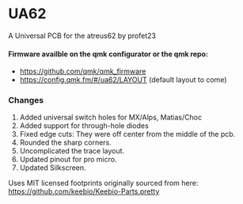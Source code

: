 # UA62
A Universal PCB for the atreus62 by profet23
#### Firmware availble on the qmk configurator or the qmk repo: 
* https://github.com/qmk/qmk_firmware
* https://config.qmk.fm/#/ua62/LAYOUT (default layout to come)
### Changes
1. Added universal switch holes for MX/Alps, Matias/Choc
2. Added support for through-hole diodes
3. Fixed edge cuts: They were off center from the middle of the pcb.
4. Rounded the sharp corners.
5. Uncomplicated the trace layout.
6. Updated pinout for pro micro.
7. Updated Silkscreen.

Uses MIT licensed footprints originally sourced from here: https://github.com/keebio/Keebio-Parts.pretty
